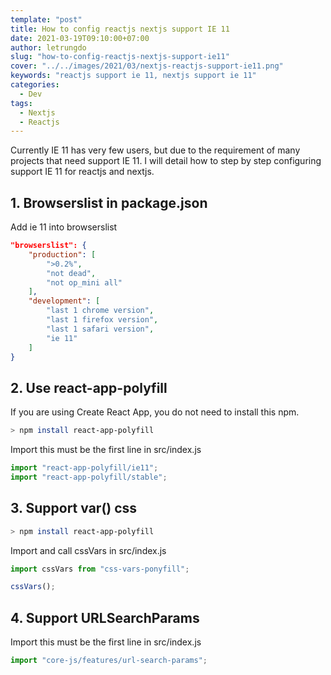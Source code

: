 ```yaml
---
template: "post"
title: How to config reactjs nextjs support IE 11
date: 2021-03-19T09:10:00+07:00
author: letrungdo
slug: "how-to-config-reactjs-nextjs-support-ie11"
cover: "../../images/2021/03/nextjs-reactjs-support-ie11.png"
keywords: "reactjs support ie 11, nextjs support ie 11"
categories:
  - Dev
tags:
  - Nextjs
  - Reactjs
---
```


Currently IE 11 has very few users, but due to the requirement of many projects that need support IE 11.
I will detail how to step by step configuring support IE 11 for reactjs and nextjs.

## 1. Browserslist in package.json

Add ie 11 into browserslist

```json
"browserslist": {
    "production": [
        ">0.2%",
        "not dead",
        "not op_mini all"
    ],
    "development": [
        "last 1 chrome version",
        "last 1 firefox version",
        "last 1 safari version",
        "ie 11"
    ]
}
```

## 2. Use react-app-polyfill

If you are using Create React App, you do not need to install this npm.

```bash
> npm install react-app-polyfill
```

Import this must be the first line in src/index.js

```js
import "react-app-polyfill/ie11";
import "react-app-polyfill/stable";
```

## 3. Support var() css

```bash
> npm install react-app-polyfill
```

Import and call cssVars in src/index.js

```js
import cssVars from "css-vars-ponyfill";

cssVars();
```

## 4. Support URLSearchParams

Import this must be the first line in src/index.js

```js
import "core-js/features/url-search-params";
```
